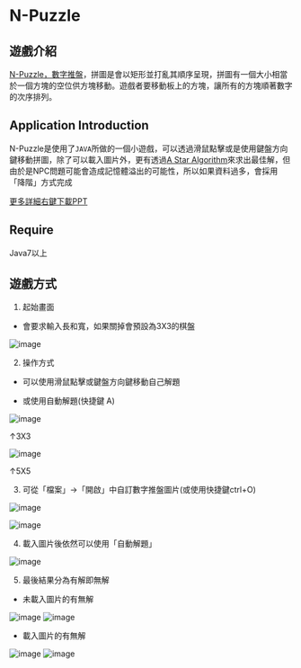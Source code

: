 # N-Puzzle

遊戲介紹
---

[N-Puzzle，數字推盤](https://zh.wikipedia.org/wiki/%E6%95%B8%E5%AD%97%E6%8E%A8%E7%9B%A4%E9%81%8A%E6%88%B2)，拼圖是會以矩形並打亂其順序呈現，拼圖有一個大小相當於一個方塊的空位供方塊移動。遊戲者要移動板上的方塊，讓所有的方塊順著數字的次序排列。

Application Introduction
---

N-Puzzle是使用了`JAVA`所做的一個小遊戲，可以透過滑鼠點擊或是使用鍵盤方向鍵移動拼圖，除了可以載入圖片外，更有透過[A Star Algorithm](https://zh.wikipedia.org/wiki/A*%E7%AE%97%E6%B3%95)來求出最佳解，但由於是NPC問題可能會造成記憶體溢出的可能性，所以如果資料過多，會採用「降階」方式完成

[更多詳細右鍵下載PPT](https://github.com/jimmy801/n-puzzle/blob/master/Read%20me%20PPT/N-Puzzle%20PPT.pptx)

Require
---

Java7以上

遊戲方式
---

1. 起始畫面

- 會要求輸入長和寬，如果關掉會預設為3X3的棋盤

![image](https://github.com/jimmy801/n-puzzle/blob/master/Screenshot/00.png)

2. 操作方式

- 可以使用滑鼠點擊或鍵盤方向鍵移動自己解題

- 或使用自動解題(快捷鍵 A)

![image](https://github.com/jimmy801/n-puzzle/blob/master/Screenshot/01-1.gif)

↑3X3

![image](https://github.com/jimmy801/n-puzzle/blob/master/Screenshot/01-2.gif)

↑5X5

3. 可從「檔案」->「開啟」中自訂數字推盤圖片(或使用快捷鍵ctrl+O)

![image](https://github.com/jimmy801/n-puzzle/blob/master/Screenshot/02.jpg)

![image](https://github.com/jimmy801/n-puzzle/blob/master/Screenshot/03.png)

4. 載入圖片後依然可以使用「自動解題」

![image](https://github.com/jimmy801/n-puzzle/blob/master/Screenshot/image%20auto%20solved.gif)

5. 最後結果分為有解即無解

- 未載入圖片的有無解

![image](https://github.com/jimmy801/n-puzzle/blob/master/Screenshot/Solved.png)
![image](https://github.com/jimmy801/n-puzzle/blob/master/Screenshot/No%20Solution.png)

- 載入圖片的有無解

![image](https://github.com/jimmy801/n-puzzle/blob/master/Screenshot/Image%20Solved.jpg)
![image](https://github.com/jimmy801/n-puzzle/blob/master/Screenshot/Image%20No%20Solution.jpg)
